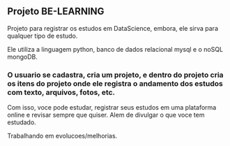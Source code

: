 ## Projeto BE-LEARNING

Projeto para registrar os estudos em DataScience, embora, ele sirva para qualquer tipo de estudo.

Ele utiliza a linguagem python, banco de dados relacional mysql e o noSQL mongoDB.

### O usuario se cadastra, cria um projeto, e dentro do projeto cria os itens do projeto onde ele registra o andamento dos estudos com texto, arquivos, fotos, etc.

Com isso, voce pode estudar, registrar seus estudos em uma plataforma online e revisar sempre que quiser. Alem de divulgar o que voce tem estudado.


Trabalhando em evolucoes/melhorias.
